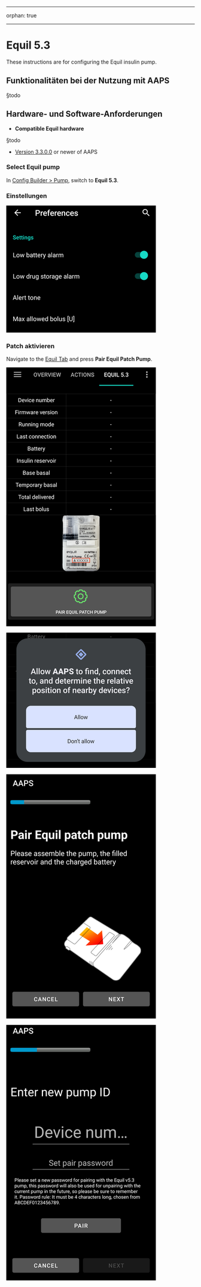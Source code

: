- - -
orphan: true
- - -

# Equil 5.3

These instructions are for configuring the Equil insulin pump.

## Funktionalitäten bei der Nutzung mit AAPS

§todo

## Hardware- und Software-Anforderungen
* **Compatible Equil hardware**

§todo

* [Version 3.3.0.0](#version3300) or newer of AAPS

### Select Equil pump

In [Config Builder > Pump](#Config-Builder-pump), switch to **Equil 5.3**.

### Einstellungen

![settings.png](../images/Equil/settings.png)

### Patch aktivieren

Navigate to the [Equil Tab](#overview) and press **Pair Equil Patch Pump**.

![overview.png](../images/Equil/overview.png)

![activate1.png](../images/Equil/activate1.png)

![activate2.png](../images/Equil/activate2.png)

![activate3.png](../images/Equil/activate3.png)